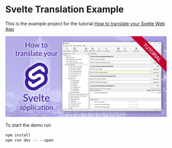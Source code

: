 # Svelte Translation Example

This is the example project for the tutorial
[How to translate your Svelte Web App](https://www.codeandweb.com/babeledit/tutorials/how-to-translate-your-svelte-web-app)

<a href="https://www.codeandweb.com/babeledit/tutorials/how-to-translate-your-svelte-web-app">
    <img src="./README/how-to-translate-your-svelte-web-app.png"/>
</a>

To start the demo run

~~~
npm install
npm run dev -- --open
~~~

